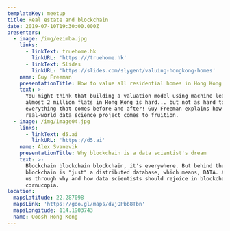 ```yaml
---
templateKey: meetup
title: Real estate and blockchain
date: 2019-07-10T19:30:00.000Z
presenters:
  - image: /img/ezimba.jpg
    links:
      - linkText: truehome.hk
        linkURL: 'https:///truehome.hk'
      - linkText: Slides
        linkURL: 'https://slides.com/slygent/valuing-hongkong-homes'
    name: Guy Freeman
    presentationTitle: How to value all residential homes in Hong Kong
    text: >-
      You might think that building a valuation model using machine learning for
      almost 2 million flats in Hong Kong is hard... but not as hard to
      everything that comes before and after! Guy Freeman explains how a
      real-world data science project comes to fruition.
  - image: /img/image04.jpg
    links:
      - linkText: d5.ai
        linkURL: 'https://d5.ai'
    name: Alex Svanevik
    presentationTitle: Why blockchain is a data scientist's dream
    text: >-
      Blockchain blockchain blockchain, it's everywhere. But behind the hype,
      blockchain is "just" a distributed database, which means, DATA. Alex takes
      us through why and how data scientists should rejoice in blockchain's data
      cornucopia.
location:
  mapsLatitude: 22.287098
  mapsLink: 'https://goo.gl/maps/dVjQPbb8Tbn'
  mapsLongitude: 114.1903743
  name: Ooosh Hong Kong
---
```


